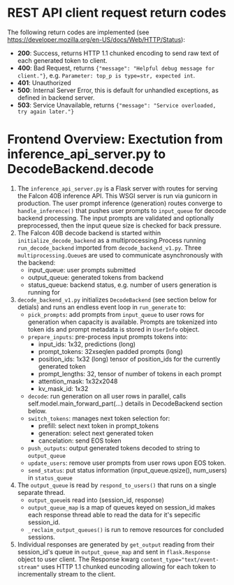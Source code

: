 # REST API client request return codes

The following return codes are implemented (see https://developer.mozilla.org/en-US/docs/Web/HTTP/Status):

* __200__: Success, returns HTTP 1.1 chunked encoding to send raw text of each generated token to client.
* __400__: Bad Request, returns `{"message": "Helpful debug message for client."}`, e.g. `Parameter: top_p is type=str, expected int`.
* __401__: Unauthorized
* __500__: Internal Server Error, this is default for unhandled exceptions, as defined in backend server.
* __503__: Service Unavailable, returns `{"message": "Service overloaded, try again later."}`


# Frontend Overview: Exectution from inference_api_server.py to DecodeBackend.decode

1. The `inference_api_server.py` is a Flask server with routes for serving the Falcon 40B inference API. This WSGI server is run via gunicorn in production. The user prompt inference (generation) routes converge to `handle_inference()` that pushes user prompts to `input_queue` for decode backend processing. The input prompts are validated and optionally preprocessed, then the input queue size is checked for back pressure.
2. The Falcon 40B decode backend is started within `initialize_decode_backend` as a multiprocessing.Process running `run_decode_backend` imported from `decode_backend_v1.py`. Three `multiprocessing.Queue`s are used to communicate asynchronously with the backend:
    * input_queue: user prompts submitted
    * output_queue: generated tokens from backend
    * status_queue: backend status, e.g. number of users generation is running for
3. `decode_backend_v1.py` initializes `DecodeBackend` (see section below for detials) and runs an endless event loop in `run_generate` to:
    * `pick_prompts`: add prompts from `input_queue` to user rows for generation when capacity is available. Prompts are tokenized into token ids and prompt metadata is stored in `UserInfo` object.
    * `prepare_inputs`: pre-process input prompts tokens into:
        * input_ids:          1x32, predictions (long)
        * prompt_tokens:      32xseqlen padded prompts (long)
        * position_ids:       1x32 (long) tensor of position_ids for the currently generated token
        * prompt_lengths:     32, tensor of number of tokens in each prompt
        * attention_mask:     1x32x2048
        * kv_mask_id:         1x32
    * `decode`: run generation on all user rows in parallel, calls self.model.main_forward_part(...) details in DecodeBackend section below.
    * `switch_tokens`: manages next token selection for:
        * prefill: select next token in prompt_tokens
        * generation: select next generated token
        * cancelation: send EOS token
    * `push_outputs`: output generated tokens decoded to string to `output_queue`
    * `update_users`: remove user prompts from user rows upon EOS token.
    * `send_status`: put status information (input_queue.qsize(), num_users) in `status_queue`
4. The `output_queue` is read by `respond_to_users()` that runs on a single separate thread.
    * `output_queue`is read into (session_id, response)
    * `output_queue_map` is a map of queues keyed on session_id makes each response thread able to read the data for it's sepecific session_id.
    * `_reclaim_output_queues()` is run to remove resources for concluded sessions.
5. Individual responses are generated by `get_output` reading from their session_id's queue in `output_queue_map` and sent in `flask.Response` object to user client. The Response kwarg `content_type="text/event-stream"` uses HTTP 1.1 chunked euncoding allowing for each token to incrementally stream to the client.

